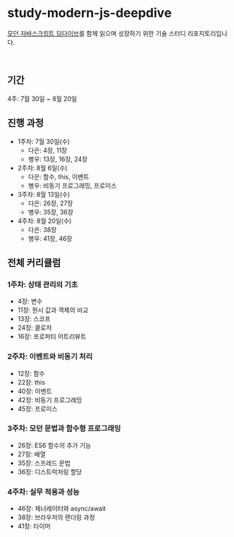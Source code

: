 # study-modern-js-deepdive
[모던 자바스크립트 딥다이브](https://www.aladin.co.kr/shop/wproduct.aspx?ItemId=251552545&start=slayer)를 함께 읽으며 성장하기 위한 기술 스터디 리포지토리입니다.

<br>

## 기간
4주: 7월 30일 ~ 8월 20일

## 진행 과정

- 1주차: 7월 30일(수)
    - 다은: 4장, 11장
    - 병우: 13장, 16장, 24장
- 2주차: 8월 6일(수)
    - 다은: 함수, this, 이벤트
    - 병우: 비동기 프로그래밍, 프로미스
- 3주차: 8월 13일(수)
    - 다은: 26장, 27장
    - 병우: 35장, 36장
- 4주차: 8월 20일(수)
    - 다은: 38장
    - 병우: 41장, 46장

## 전체 커리큘럼

### **1주차: 상태 관리의 기초**

- 4장: 변수
- 11장: 원시 값과 객체의 비교
- 13장: 스코프
- 24장: 클로저
- 16장: 프로퍼티 어트리뷰트

### **2주차: 이벤트와 비동기 처리**

- 12장: 함수
- 22장: this
- 40장: 이벤트
- 42장: 비동기 프로그래밍
- 45장: 프로미스

### **3주차: 모던 문법과 함수형 프로그래밍**

- 26장: ES6 함수의 추가 기능
- 27장: 배열
- 35장: 스프레드 문법
- 36장: 디스트럭처링 할당

### **4주차: 실무 적용과 성능**

- 46장: 제너레이터와 async/await
- 38장: 브라우저의 렌더링 과정
- 41장: 타이머
